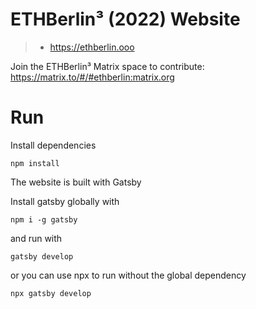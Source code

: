 # ETHBerlin³ (2022) Website

> - https://ethberlin.ooo

Join the ETHBerlin³ Matrix space to contribute: https://matrix.to/#/#ethberlin:matrix.org

# Run

Install dependencies

```
npm install
```

The website is built with Gatsby

Install gatsby globally with

```
npm i -g gatsby
```

and run with

```
gatsby develop
```

or you can use npx to run without the global dependency

```
npx gatsby develop
```
